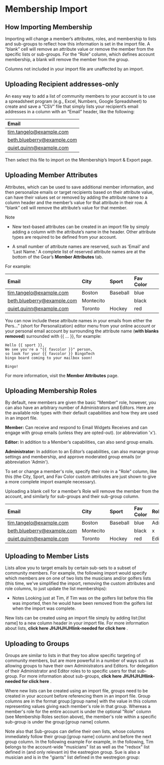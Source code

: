 # Membership Import

## How Importing Membership
<span id="gv-2members-zmembersimport"></span>

Importing will change a member’s attributes, roles, and membership
to lists and sub-groups to reflect how this information is set in
the import file.  A “blank” cell will remove an attribute value or
remove the member from the specific lists or sub-groups.  For the
“Role” column, which defines account membership, a blank will
remove the member from the group.

Columns not included in your import file are unaffected by an import.

## Uploading Recipient addresses-only
<span id="gv-uploading-recipient-addresses"></span>

An easy way to add a list of community members to your account is to
use a spreadsheet program (e.g., Excel, Numbers, Google Spreadsheet) to
create and save a “CSV” file that simply lists your recipient’s email
addresses in a column with an “Email” header, like the following: 

| Email                       |
|:----------------------------|
|tim.tangelo@example.com      |
|beth.blueberry@example.com   |
|quiet.quinn@example.com      |

Then select this file to import on the Membership’s Import & Export
page.

## Uploading Member Attributes
<div id="gv-uploading-member-attributes"></div>

Attributes, which can be used to save additional member information,
and then personalize emails or target recipients based on their
attribute value, can have their values set or removed by adding the
attribute name to a column header and the member’s value for that
attribute in their row. A “blank” cell will remove the attribute’s
value for that member.

Note

* New text-based attributes can be created in an import file by simply
adding a column with the attribute’s name in the header.  Other
attribute types are required to be defined from your account.

* A small number of attribute names are reserved, such as ‘Email’ and
‘Last Name.’  A complete list of reserved attribute names are at the
bottom of the Gear’s **Member Attributes** tab.

For example:

| Email                       | City       | Sport      | Fav Color    |
|:----------------------------|:-----------|:-----------|:-------------|
|tim.tangelo@example.com      | Boston     | Baseball   | blue         |
|beth.blueberry@example.com   | Montecito  |            | black        |
|quiet.quinn@example.com      | Toronto    | Hockey     | red          |


You can now include these attribute names in your emails from either the
Pers…” (short for Personalization) editor menu from your online account
or your personal email account by surrounding the attribute name (**with
blanks removed**) surrounded with {{ ... }}, for example:

    Hello {{ sport }},
    We see you're a "{{ favcolor }}" person,
    so look for your {{ favcolor }} BingoTech
    bingo board coming to your mailbox soon!

    Bingo!

For more information, visit the **Member Attributes** page.

<span class="sub g4s">

## Uploading Membership Roles
<span id="gv-uploading-membership-roles"></span>

By default, new members are given the basic "Member" role, however, you
can also have an arbitrary number of Administrators and Editors.  Here
are the available role types with their default capabilities and how
they are used in an import file.

**Member:** Can receive and respond to Email Widgets Receives and can
engage with group emails (unless they are opted-out). (or abbreviation
'x').

**Editor:** In addition to a Member’s capabilities, can also send group
emails.

**Administrator:** In addition to an Editor’s capabilities, can
also manage group settings and membership, and approve moderated group
emails (or abbreviation 'Admin').
 
To set or change a member's role, specify their role in a "Role"
column, like this (the City, Sport, and Fav Color custom attributes are
just shown to give a more complete import example necessary).  
 
<span class="box">
Uploading a blank cell for a member’s Role will remove the member from
the account, and similarly for sub-groups and their sub-group column.
</span>
 
</span> <!-- sub g4s -->

| Email                     | City      | Sport     | Fav Color | Role  |
|:--------------------------|:----------|:----------|:----------|:------|
|tim.tangelo@example.com    | Boston    | Baseball  | blue      | Admin |
|beth.blueberry@example.com | Montecito |           | black     |   x   |
|quiet.quinn@example.com    | Toronto   | Hockey    | red       | Editor|

## Uploading to Member Lists
<div id="gv-uploading-to-member-lists"></div>

Lists allow you to target emails by certain sub-sets to a subset of
community members. For example, the following import would specify
which members are on one of two lists the musicians and/or golfers
lists (this time, we've simplified the import, removing the custom
attributes and role columns, to just update the list memberships):

* Notes
Looking just at Tim, if Tim was on the golfers list before this file
was imported, then he would have been removed from the golfers list
when the import was complete.

New lists can be created using an import file simply by adding
list:[list name] to a new column header in your import file.
For more information about lists, **click here**
<span class="todo">
**JHJHJHJHlink-needed for click here**
</span>
.

## Uploading to Groups
<div id="gv-uploading-to-groups"></div>

Groups are similar to lists in that they too allow specific
targeting of community members, but are more powerful in a number
of ways such as allowing groups to have their own Administrators
and Editors.  for delegation of their Administrator and Editor
roles to to specific users for that sub-group.  For more information
about sub-groups, **click here**
<span class="todo">
**JHJHJHJHlink-needed for click here**
</span>
.

Where new lists can be created using an import file, groups need
to be created in your account before referencing them in an import
file.  Group columns are in the format group:[group name] with the
value in this column representing values giving each member's role
in that group.  Whereas a member's role for the entire account is
under the optional "Role" column (see Membership Roles section
above), the member's role within a specific sub-group is under the
group:[group name] column.

Note also that Sub-groups can define their own lists, whose columns
immediately follow their group:[group name] column and before the
next group column.  In the following example For example, in the
following, Tim belongs to the account-wide "musicians" list as well
as the "redsox" list defined in (and only relevant in) the
eastregion group. Sue is also a musician and is in the "giants"
list defined in the westregion group:


